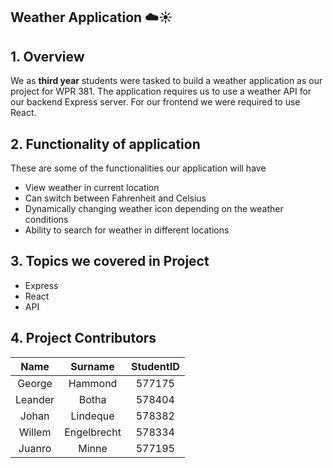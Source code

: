 ##  Weather Application :cloud::sunny:

## **1. Overview** 
We as **third year** students were tasked to build a weather application as our project for WPR 381. The application requires us to use a 
weather API for our backend Express server. For our frontend we were required to use React. 

## **2. Functionality of application** 
These are some of the functionalities our application will have
- View weather in current location
- Can switch between Fahrenheit and Celsius
- Dynamically changing weather icon depending on the weather conditions
- Ability to search for weather in different locations 

## **3. Topics we covered in Project** 
- Express
- React
- API

## **4. Project Contributors**

|Name   |Surname     | StudentID|
|:-----:|:----------:|:--------:|
|George |Hammond     |577175    |
|Leander|Botha       |578404    |
|Johan  |Lindeque    |578382    |
|Willem |Engelbrecht |578334    |
|Juanro |Minne       |577195    |
